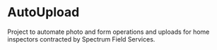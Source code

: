 # AutoUpload

Project to automate photo and form operations and uploads for home inspectors contracted by Spectrum Field Services.
